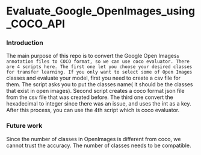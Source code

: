 # Evaluate_Google_OpenImages_using_COCO_API

### Introduction
The main purpose of this repo is to convert the Google Open Images`s annotation files to COCO format, so we can use coco evaluator.
There are 4 scripts here. The first one let you choose your desired classes for transfer learning. If you only want to select some of Open Images` classes and evaluate your model, first you need to create a csv file for them. The script asks you to put the classes name( it should be the classes that exist in open images).
Second script creates a coco format json file from the csv file that was created before. The third one convert the hexadecimal to integer since there was an issue, and uses the int as a key. After this process, you can use the 4th script which is coco evaluator.
### Future work
Since the number of classes in OpenImages is different from coco, we cannot trust the accuracy. The number of classes needs to be compatible.
